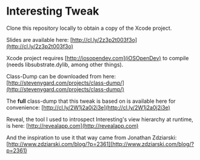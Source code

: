 Interesting Tweak
================

Clone this repository locally to obtain a copy of the Xcode project.

Slides are available here: [http://cl.ly/2z3p2t003f3o](http://cl.ly/2z3p2t003f3o)

Xcode project requires [http://iosopendev.com](iOSOpenDev) to compile (needs libsubstrate.dylib, among other things).

Class-Dump can be downloaded from here: [http://stevenygard.com/projects/class-dump/](http://stevenygard.com/projects/class-dump/)

The **full** class-dump that this tweak is based on is available here for convenience: [http://cl.ly/2W1j2a0j2i3e](http://cl.ly/2W1j2a0j2i3e)

Reveal, the tool I used to introspect Interesting's view hierarchy at runtime, is here: [http://revealapp.com](http://revealapp.com)

And the inspiration to use it that way came from Jonathan Zdziarski: [http://www.zdziarski.com/blog/?p=2361](http://www.zdziarski.com/blog/?p=2361)
